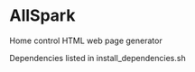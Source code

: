 AllSpark
========

Home control HTML web page generator

Dependencies listed in install_dependencies.sh
  
